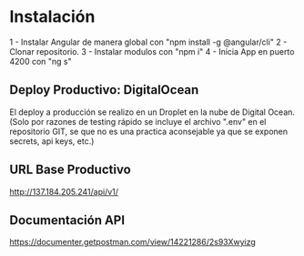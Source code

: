 
# Instalación

1 - Instalar Angular de manera global con "npm install -g @angular/cli"
2 - Clonar repositorio.
3 - Instalar modulos con "npm i" 
4 - Inicia App en puerto 4200 con "ng s"

## Deploy Productivo: DigitalOcean

El deploy a producción se realizo en un Droplet en la nube de Digital Ocean. (Solo por razones de testing rápido se incluye el archivo ".env" en el repositorio GIT, se que no es una practica aconsejable ya que se exponen secrets, api keys, etc.)

## URL Base Productivo
http://137.184.205.241/api/v1/

## Documentación API
https://documenter.getpostman.com/view/14221286/2s93Xwyizg